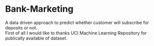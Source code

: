 # Bank-Marketing
A data driven approach to predict whether customer will subscribe for deposits or not.<br>
First of all I would like to thanks UCI Machine Learning Repository for publically available of dataset.

